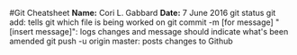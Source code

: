 #Git Cheatsheet
**Name:** Cori L. Gabbard
**Date:** 7 June 2016
git status
git add: tells git which file is being worked on
git commit -m [for message] "[insert message]": logs changes and message should indicate what's been amended
git push -u origin master: posts changes to Github